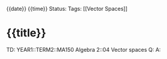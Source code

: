 {{date}} {{time}}
Status: 
Tags: [[Vector Spaces]]
# {{title}}

TD: YEAR1::TERM2::MA150 Algebra 2::04 Vector spaces 
Q: 
A: 